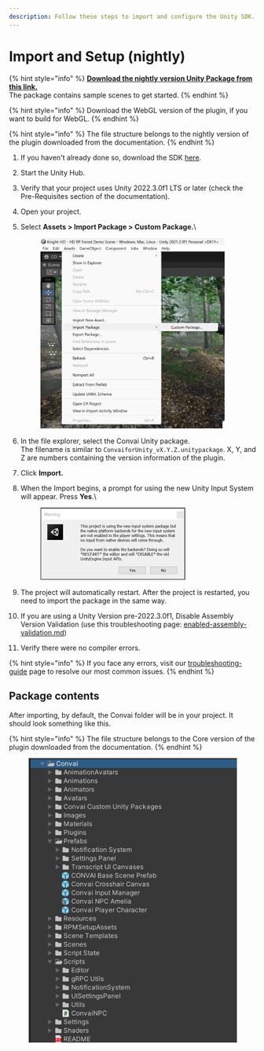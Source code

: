 ```yaml
---
description: Follow these steps to import and configure the Unity SDK.
---
```


# Import and Setup (nightly)

{% hint style="info" %}
[**Download the nightly version Unity Package from this link.** ](https://drive.google.com/file/d/1dslrRcI6e02LvL-coupUoTFRlBDLjvMA/view)\
The package contains sample scenes to get started.
{% endhint %}

{% hint style="info" %}
Download the WebGL version of the plugin, if you want to build for WebGL.
{% endhint %}

{% hint style="info" %}
The file structure belongs to the nightly version of the plugin downloaded from the documentation.
{% endhint %}

1. If you haven't already done so, download the SDK [here](https://drive.google.com/file/d/1dslrRcI6e02LvL-coupUoTFRlBDLjvMA).
2. Start the Unity Hub.
3. Verify that your project uses Unity 2022.3.0f1 LTS or later (check the Pre-Requisites section of the documentation).
4. Open your project.
5.  &#x20;Select **Assets > Import Package > Custom Package.**\


    <figure><img src="../../.gitbook/assets/image (99).png" alt="" width="375"><figcaption></figcaption></figure>
6. In the file explorer, select the Convai Unity package. \
   The filename is similar to `ConvaiforUnity_vX.Y.Z.unitypackage`. X, Y, and Z are numbers containing the version information of the plugin.
7. Click **Import.**&#x20;
8.  When the Import begins, a prompt for using the new Unity Input System will appear. Press **Yes**.\


    <figure><img src="../../.gitbook/assets/image (1) (1).png" alt="" width="295"><figcaption></figcaption></figure>
9. The project will automatically restart. After the project is restarted, you need to import the package in the same way.
10. If you are using a Unity Version pre-2022.3.0f1, Disable Assembly Version Validation (use this troubleshooting page: [enabled-assembly-validation.md](troubleshooting-guide/enabled-assembly-validation.md "mention"))
11. Verify there were no compiler errors.&#x20;

{% hint style="info" %}
If you face any errors, visit our [troubleshooting-guide](troubleshooting-guide/ "mention") page to resolve our most common issues.
{% endhint %}

## Package contents

After importing, by default, the Convai folder will be in your project. It should look something like this.

{% hint style="info" %}
The file structure belongs to the Core version of the plugin downloaded from the documentation.
{% endhint %}

<figure><img src="../../.gitbook/assets/image (295).png" alt=""><figcaption></figcaption></figure>
